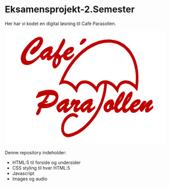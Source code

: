 # Eksamensprojekt-2.Semester
Her har vi kodet en digital løsning til Café Parasollen.

![logo.png](images/logo.png)

Denne repository indeholder:
* HTML:5 til forside og undersider
* CSS styling til hver HTML:5
* Javascript
* Images og audio
